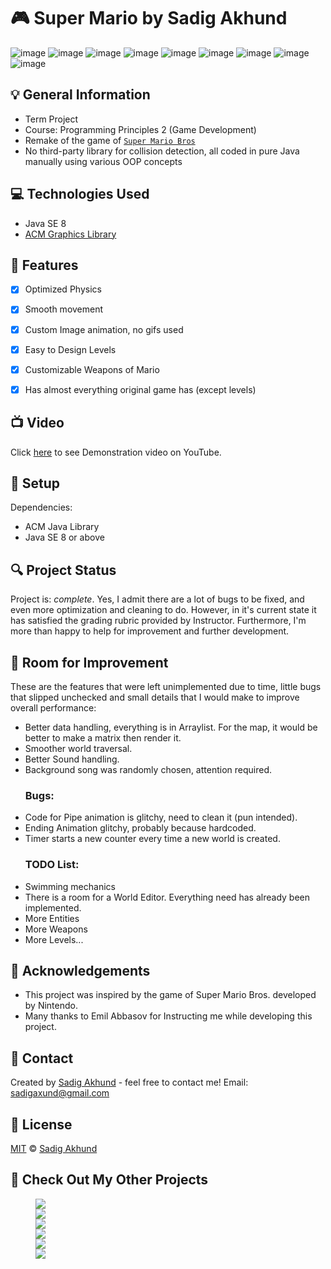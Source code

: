 # :video_game: Super Mario by Sadig Akhund

![image](https://flat.badgen.net/github/stars/sadigaxund/SuperMarioGame)
![image](https://flat.badgen.net/github/watchers/sadigaxund/SuperMarioGame)
![image](https://flat.badgen.net/github/forks/sadigaxund/SuperMarioGame)
![image](https://flat.badgen.net/github/issues/sadigaxund/SuperMarioGame)
![image](https://flat.badgen.net/github/commits/sadigaxund/SuperMarioGame)
![image](https://flat.badgen.net/github/branches/sadigaxund/SuperMarioGame)
![image](https://flat.badgen.net/github/releases/sadigaxund/SuperMarioGame)
![image](https://flat.badgen.net/github/license/sadigaxund/SuperMarioGame)
![image](https://flat.badgen.net/github/contributors/sadigaxund/SuperMarioGame)



## :bulb: General Information
- Term Project
- Course: Programming Principles 2 (Game Development)
- Remake of the game of <a href="https://en.wikipedia.org/wiki/Super_Mario_Bros." target="_blank">`Super Mario Bros`</a>
- No third-party library for collision detection, all coded in pure Java manually using various OOP concepts


## :computer: Technologies Used
- Java SE 8
- <a href="https://cs.stanford.edu/people/eroberts/jtf/javadoc/student/" >ACM Graphics Library</a>


## :game_die: Features
- [x] Optimized Physics
- [x] Smooth movement
- [x] Custom Image animation, no gifs used
- [x] Easy to Design Levels
- [x] Customizable Weapons of Mario
- [x] Has almost everything original game has (except levels)


## :tv: Video
Click <a href="https://www.youtube.com/watch?v=L7nJP7ndM3I" target="_blank">here</a> to see Demonstration video on YouTube.


## :wrench: Setup
Dependencies: 
  - ACM Java Library
  - Java SE 8 or above 



## :mag: Project Status
Project is: _complete_. 
Yes, I admit there are a lot of bugs to be fixed, and even more optimization and cleaning to do. However, in it's current state it has satisfied the grading rubric provided by Instructor. Furthermore, I'm more than happy to help for improvement and further development.


## :dart: Room for Improvement
These are the features that were left unimplemented due to time, little bugs that slipped unchecked and small details that I would make to improve overall performance:
  - Better data handling, everything is in Arraylist. For the map, it would be better to make a matrix then render it.
  - Smoother world traversal.
  - Better Sound handling.
  - Background song was randomly chosen, attention required.
  <br><h3>Bugs:</h3>
  - Code for Pipe animation is glitchy, need to clean it (pun intended).
  - Ending Animation glitchy, probably because hardcoded.
  - Timer starts a new counter every time a new world is created.
  <br><h3>TODO List:</h3> 
  - Swimming mechanics
  - There is a room for a World Editor. Everything need has already been implemented.
  - More Entities
  - More Weapons
  - More Levels...


## :page_with_curl: Acknowledgements
- This project was inspired by the game of Super Mario Bros. developed by Nintendo. 
- Many thanks to Emil Abbasov for Instructing me while developing this project.


## :email: Contact
Created by [Sadig Akhund](https://github.com/sadigaxund) - feel free to contact me!
Email: sadigaxund@gmail.com


## :scroll: License

[MIT][license] © [Sadig Akhund][profile]


[license]: /LICENSE
[profile]: https://github.com/sadigaxund

## :briefcase: Check Out My Other Projects
<dl>
  <dd>
    <a href="https://github.com/sadigaxund/SuperMarioGame">
      <img  src="https://github-readme-stats.vercel.app/api/pin/?username=sadigaxund&repo=SuperMarioGame" />
    </a>
  </dd>
  
  <dd>
    <a href="https://github.com/sadigaxund/Haptic-Glove-Teleoperation">
      <img src="https://github-readme-stats.vercel.app/api/pin/?username=sadigaxund&repo=Haptic-Glove-Teleoperation" />
    </a>
  </dd>
   
  <dd>
    <a href="https://github.com/sadigaxund/EasyMetro">
      <img  src="https://github-readme-stats.vercel.app/api/pin/?username=sadigaxund&repo=EasyMetro" />
    </a>
  </dd>
    
  <dd>
    <a href="https://github.com/sadigaxund/Minesweeper">
      <img src="https://github-readme-stats.vercel.app/api/pin/?username=sadigaxund&repo=Minesweeper" />
    </a>
  </dd>
    
  <dd>
    <a href="https://bit.ly/3kuDNe1">
      <img src="https://github-readme-stats.vercel.app/api/pin/?username=sadigaxund&repo=Game-Of-Life" />
    </a>
  </dd>   
  
  <dd>
    <a href="https://github.com/sadigaxund/Math-and-Coding-Challanges">
      <img src="https://github-readme-stats.vercel.app/api/pin/?username=sadigaxund&repo=Math-and-Coding-Challanges" />
    </a>
  </dd>
</dl>
  
